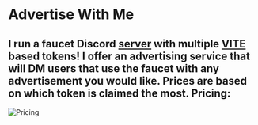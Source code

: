 # **Advertise With Me**
## I run a faucet Discord [server](https://5am.info/5hort/discord) with multiple [VITE](https://vite.org) based tokens! I offer an advertising service that will DM users that use the faucet with any advertisement you would like. Prices are based on which token is claimed the most. Pricing:
![Pricing](https://5am.info/media/advertise.png "priicing")
